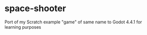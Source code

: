 # space-shooter
Port of my Scratch example "game" of same name to Godot 4.4.1 for learning purposes
